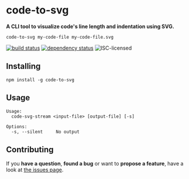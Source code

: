 # code-to-svg

**A CLI tool to visualize code's line length and indentation using SVG.**

```shell
code-to-svg my-code-file my-code-file.svg
```

[![build status](https://img.shields.io/travis/derhuerst/code-to-svg.svg)](https://travis-ci.org/derhuerst/code-to-svg)
[![dependency status](https://img.shields.io/david/derhuerst/code-to-svg.svg)](https://david-dm.org/derhuerst/code-to-svg#info=dependencies)
![ISC-licensed](https://img.shields.io/github/license/derhuerst/code-to-svg.svg)


## Installing

```
npm install -g code-to-svg
```


## Usage

```
Usage:
  code-svg-stream <input-file> [output-file] [-s]

Options:
  -s, --silent     No output
```


## Contributing

If you **have a question**, **found a bug** or want to **propose a feature**, have a look at [the issues page](https://github.com/derhuerst/code-to-svg/issues).
